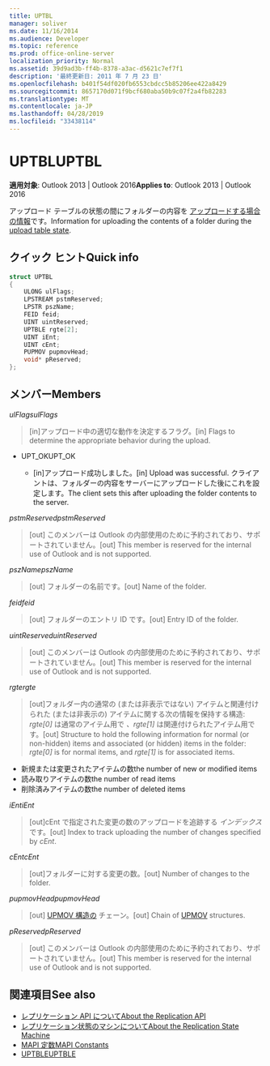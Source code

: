 ```yaml
---
title: UPTBL
manager: soliver
ms.date: 11/16/2014
ms.audience: Developer
ms.topic: reference
ms.prod: office-online-server
localization_priority: Normal
ms.assetid: 39d9ad3b-ff4b-8378-a3ac-d5621c7ef7f1
description: '最終更新日: 2011 年 7 月 23 日'
ms.openlocfilehash: b401f54df020fb6553cbdcc5b85206ee422a8429
ms.sourcegitcommit: 8657170d071f9bcf680aba50b9c07f2a4fb82283
ms.translationtype: MT
ms.contentlocale: ja-JP
ms.lasthandoff: 04/28/2019
ms.locfileid: "33438114"
---
```

# <a name="uptbl"></a><span data-ttu-id="edf6b-103">UPTBL</span><span class="sxs-lookup"><span data-stu-id="edf6b-103">UPTBL</span></span>

<span data-ttu-id="edf6b-104">**適用対象**: Outlook 2013 | Outlook 2016</span><span class="sxs-lookup"><span data-stu-id="edf6b-104">**Applies to**: Outlook 2013 | Outlook 2016</span></span> 
  
<span data-ttu-id="edf6b-105">アップロード テーブルの状態の間にフォルダーの内容を [アップロードする場合の情報](upload-table-state.md)です。</span><span class="sxs-lookup"><span data-stu-id="edf6b-105">Information for uploading the contents of a folder during the [upload table state](upload-table-state.md).</span></span>
  
## <a name="quick-info"></a><span data-ttu-id="edf6b-106">クイック ヒント</span><span class="sxs-lookup"><span data-stu-id="edf6b-106">Quick info</span></span>

```cpp
struct UPTBL 
{ 
    ULONG ulFlags; 
    LPSTREAM pstmReserved; 
    LPSTR pszName; 
    FEID feid; 
    UINT uintReserved; 
    UPTBLE rgte[2]; 
    UINT iEnt; 
    UINT cEnt; 
    PUPMOV pupmovHead; 
    void* pReserved; 
};
```

## <a name="members"></a><span data-ttu-id="edf6b-107">メンバー</span><span class="sxs-lookup"><span data-stu-id="edf6b-107">Members</span></span>

<span data-ttu-id="edf6b-108">_ulFlags_</span><span class="sxs-lookup"><span data-stu-id="edf6b-108">_ulFlags_</span></span>
  
> <span data-ttu-id="edf6b-109">[in]アップロード中の適切な動作を決定するフラグ。</span><span class="sxs-lookup"><span data-stu-id="edf6b-109">[in] Flags to determine the appropriate behavior during the upload.</span></span>
    
  - <span data-ttu-id="edf6b-110">UPT_OK</span><span class="sxs-lookup"><span data-stu-id="edf6b-110">UPT_OK</span></span>
    
    - <span data-ttu-id="edf6b-111">[in]アップロード成功しました。</span><span class="sxs-lookup"><span data-stu-id="edf6b-111">[in] Upload was successful.</span></span> <span data-ttu-id="edf6b-112">クライアントは、フォルダーの内容をサーバーにアップロードした後にこれを設定します。</span><span class="sxs-lookup"><span data-stu-id="edf6b-112">The client sets this after uploading the folder contents to the server.</span></span>
    
<span data-ttu-id="edf6b-113">_pstmReserved_</span><span class="sxs-lookup"><span data-stu-id="edf6b-113">_pstmReserved_</span></span>
  
> <span data-ttu-id="edf6b-114">[out] このメンバーは Outlook の内部使用のために予約されており、サポートされていません。</span><span class="sxs-lookup"><span data-stu-id="edf6b-114">[out] This member is reserved for the internal use of Outlook and is not supported.</span></span> 
    
<span data-ttu-id="edf6b-115">_pszName_</span><span class="sxs-lookup"><span data-stu-id="edf6b-115">_pszName_</span></span>
  
> <span data-ttu-id="edf6b-116">[out] フォルダーの名前です。</span><span class="sxs-lookup"><span data-stu-id="edf6b-116">[out] Name of the folder.</span></span>
    
<span data-ttu-id="edf6b-117">_feid_</span><span class="sxs-lookup"><span data-stu-id="edf6b-117">_feid_</span></span>
  
> <span data-ttu-id="edf6b-118">[out] フォルダーのエントリ ID です。</span><span class="sxs-lookup"><span data-stu-id="edf6b-118">[out] Entry ID of the folder.</span></span>
    
<span data-ttu-id="edf6b-119">_uintReserved_</span><span class="sxs-lookup"><span data-stu-id="edf6b-119">_uintReserved_</span></span>
  
> <span data-ttu-id="edf6b-120">[out] このメンバーは Outlook の内部使用のために予約されており、サポートされていません。</span><span class="sxs-lookup"><span data-stu-id="edf6b-120">[out] This member is reserved for the internal use of Outlook and is not supported.</span></span> 
    
<span data-ttu-id="edf6b-121">_rgte_</span><span class="sxs-lookup"><span data-stu-id="edf6b-121">_rgte_</span></span>
  
> <span data-ttu-id="edf6b-122">[out]フォルダー内の通常の (または非表示ではない) アイテムと関連付けられた (または非表示の) アイテムに関する次の情報を保持する構造:  _rgte[0]_ は通常のアイテム用で  _、rgte[1]_ は関連付けられたアイテム用です。</span><span class="sxs-lookup"><span data-stu-id="edf6b-122">[out] Structure to hold the following information for normal (or non-hidden) items and associated (or hidden) items in the folder:  _rgte[0]_ is for normal items, and  _rgte[1]_ is for associated items.</span></span> 
    
   - <span data-ttu-id="edf6b-123">新規または変更されたアイテムの数</span><span class="sxs-lookup"><span data-stu-id="edf6b-123">the number of new or modified items</span></span>
   - <span data-ttu-id="edf6b-124">読み取りアイテムの数</span><span class="sxs-lookup"><span data-stu-id="edf6b-124">the number of read items</span></span> 
   - <span data-ttu-id="edf6b-125">削除済みアイテムの数</span><span class="sxs-lookup"><span data-stu-id="edf6b-125">the number of deleted items</span></span>
    
 <span data-ttu-id="edf6b-126">_iEnt_</span><span class="sxs-lookup"><span data-stu-id="edf6b-126">_iEnt_</span></span>
  
> <span data-ttu-id="edf6b-127">[out]cEnt で指定された変更の数のアップロードを追跡する  _インデックス_ です。</span><span class="sxs-lookup"><span data-stu-id="edf6b-127">[out] Index to track uploading the number of changes specified by  _cEnt_.</span></span>
    
<span data-ttu-id="edf6b-128">_cEnt_</span><span class="sxs-lookup"><span data-stu-id="edf6b-128">_cEnt_</span></span>
  
> <span data-ttu-id="edf6b-129">[out]フォルダーに対する変更の数。</span><span class="sxs-lookup"><span data-stu-id="edf6b-129">[out] Number of changes to the folder.</span></span>
    
<span data-ttu-id="edf6b-130">_pupmovHead_</span><span class="sxs-lookup"><span data-stu-id="edf6b-130">_pupmovHead_</span></span>
  
> <span data-ttu-id="edf6b-131">[out] [UPMOV 構造の](upmov.md) チェーン。</span><span class="sxs-lookup"><span data-stu-id="edf6b-131">[out] Chain of [UPMOV](upmov.md) structures.</span></span> 
    
<span data-ttu-id="edf6b-132">_pReserved_</span><span class="sxs-lookup"><span data-stu-id="edf6b-132">_pReserved_</span></span>
  
> <span data-ttu-id="edf6b-133">[out] このメンバーは Outlook の内部使用のために予約されており、サポートされていません。</span><span class="sxs-lookup"><span data-stu-id="edf6b-133">[out] This member is reserved for the internal use of Outlook and is not supported.</span></span>
    
## <a name="see-also"></a><span data-ttu-id="edf6b-134">関連項目</span><span class="sxs-lookup"><span data-stu-id="edf6b-134">See also</span></span>

- [<span data-ttu-id="edf6b-135">レプリケーション API について</span><span class="sxs-lookup"><span data-stu-id="edf6b-135">About the Replication API</span></span>](about-the-replication-api.md)
- [<span data-ttu-id="edf6b-136">レプリケーション状態のマシンについて</span><span class="sxs-lookup"><span data-stu-id="edf6b-136">About the Replication State Machine</span></span>](about-the-replication-state-machine.md)
- [<span data-ttu-id="edf6b-137">MAPI 定数</span><span class="sxs-lookup"><span data-stu-id="edf6b-137">MAPI Constants</span></span>](mapi-constants.md)
- [<span data-ttu-id="edf6b-138">UPTBLE</span><span class="sxs-lookup"><span data-stu-id="edf6b-138">UPTBLE</span></span>](uptble.md)

